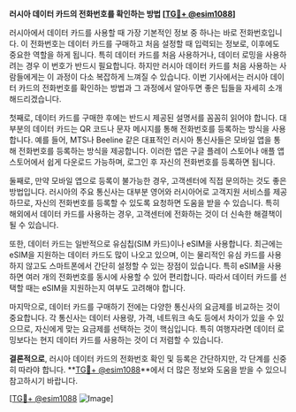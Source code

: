 **러시아 데이터 카드의 전화번호를 확인하는 방법 [[TG💪+ @esim1088](https://t.me/s/esim1088)]**

러시아에서 데이터 카드를 사용할 때 가장 기본적인 정보 중 하나는 바로 전화번호입니다. 이 전화번호는 데이터 카드를 구매하고 처음 설정할 때 입력되는 정보로, 이후에도 중요한 역할을 하게 됩니다. 특히 데이터 카드를 처음 사용하거나, 데이터 로밍을 사용하려는 경우 이 번호가 반드시 필요합니다. 하지만 러시아 데이터 카드를 처음 사용하는 사람들에게는 이 과정이 다소 복잡하게 느껴질 수 있습니다. 이번 기사에서는 러시아 데이터 카드의 전화번호를 확인하는 방법과 그 과정에서 알아두면 좋은 팁들을 자세히 소개해드리겠습니다.

첫째로, 데이터 카드를 구매한 후에는 반드시 제공된 설명서를 꼼꼼히 읽어야 합니다. 대부분의 데이터 카드는 QR 코드나 문자 메시지를 통해 전화번호를 등록하는 방식을 사용합니다. 예를 들어, MTS나 Beeline 같은 대표적인 러시아 통신사들은 모바일 앱을 통해 전화번호를 등록하는 방식을 제공합니다. 이러한 앱은 구글 플레이 스토어나 애플 앱스토어에서 쉽게 다운로드 가능하며, 로그인 후 자신의 전화번호를 등록하면 됩니다.

둘째로, 만약 모바일 앱으로 등록이 불가능한 경우, 고객센터에 직접 문의하는 것도 좋은 방법입니다. 러시아의 주요 통신사는 대부분 영어와 러시아어로 고객지원 서비스를 제공하므로, 자신의 전화번호를 등록할 수 있도록 요청하면 도움을 받을 수 있습니다. 특히 해외에서 데이터 카드를 사용하는 경우, 고객센터에 전화하는 것이 더 신속한 해결책이 될 수 있습니다.

또한, 데이터 카드는 일반적으로 유심칩(SIM 카드)이나 eSIM을 사용합니다. 최근에는 eSIM을 지원하는 데이터 카드도 많이 나오고 있으며, 이는 물리적인 유심 카드를 사용하지 않고도 스마트폰에서 간단히 설정할 수 있는 장점이 있습니다. 특히 eSIM을 사용하면 여러 개의 전화번호를 동시에 사용할 수 있어 편리합니다. 따라서 데이터 카드를 선택할 때는 eSIM을 지원하는지 여부도 고려해야 합니다.

마지막으로, 데이터 카드를 구매하기 전에는 다양한 통신사의 요금제를 비교하는 것이 중요합니다. 각 통신사는 데이터 사용량, 가격, 네트워크 속도 등에서 차이가 있을 수 있으므로, 자신에게 맞는 요금제를 선택하는 것이 핵심입니다. 특히 여행자라면 데이터 로밍보다는 현지 데이터 카드를 사용하는 것이 더 저렴할 수 있습니다.

**결론적으로**, 러시아 데이터 카드의 전화번호 확인 및 등록은 간단하지만, 각 단계를 신중히 따라야 합니다. **[TG💪+ @esim1088](https://t.me/s/esim1088)**에서 더 많은 정보와 도움을 받을 수 있으니 참고하시기 바랍니다.

[[TG💪+ @esim1088](https://t.me/s/esim1088) ![Image](https://i.postimg.cc/Y0z9fWf4/image.png)]